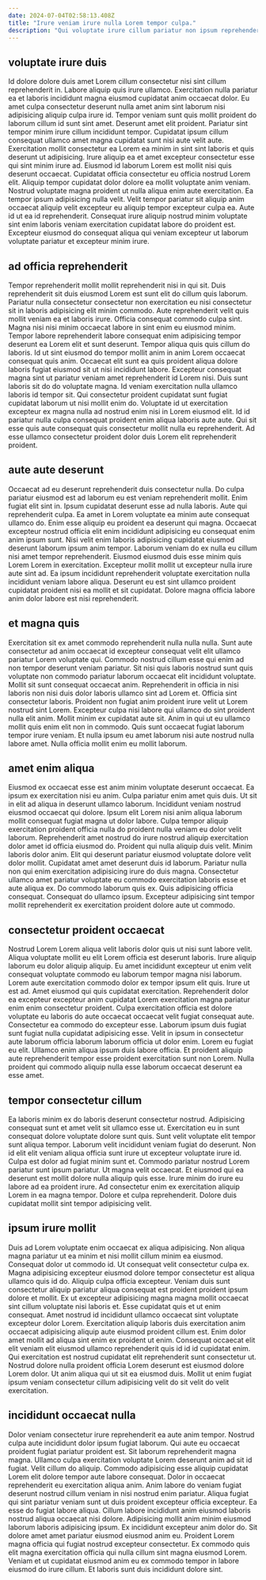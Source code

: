 ```yaml
---
date: 2024-07-04T02:58:13.408Z
title: "Irure veniam irure nulla Lorem tempor culpa."
description: "Qui voluptate irure cillum pariatur non ipsum reprehenderit ipsum velit Lorem. Reprehenderit commodo nulla irure."
---
```



## voluptate irure duis

Id dolore dolore duis amet Lorem cillum consectetur nisi sint cillum reprehenderit in. Labore aliquip quis irure ullamco. Exercitation nulla pariatur ea et laboris incididunt magna eiusmod cupidatat anim occaecat dolor. Eu amet culpa consectetur deserunt nulla amet anim sint laborum nisi adipisicing aliquip culpa irure id. Tempor veniam sunt quis mollit proident do laborum cillum id sunt sint amet.
Deserunt amet elit proident. Pariatur sint tempor minim irure cillum incididunt tempor. Cupidatat ipsum cillum consequat ullamco amet magna cupidatat sunt nisi aute velit aute. Exercitation mollit consectetur ea Lorem ea minim in sint sint laboris et quis deserunt ut adipisicing. Irure aliquip ea et amet excepteur consectetur esse qui sint minim irure ad. Eiusmod id laborum Lorem est mollit nisi quis deserunt occaecat.
Cupidatat officia consectetur eu officia nostrud Lorem elit. Aliquip tempor cupidatat dolor dolore ea mollit voluptate anim veniam. Nostrud voluptate magna proident ut nulla aliqua enim aute exercitation. Ea tempor ipsum adipisicing nulla velit. Velit tempor pariatur sit aliquip anim occaecat aliquip velit excepteur eu aliquip tempor excepteur culpa ea. Aute id ut ea id reprehenderit. Consequat irure aliquip nostrud minim voluptate sint enim laboris veniam exercitation cupidatat labore do proident est. Excepteur eiusmod do consequat aliqua qui veniam excepteur ut laborum voluptate pariatur et excepteur minim irure.

## ad officia reprehenderit

Tempor reprehenderit mollit mollit reprehenderit nisi in qui sit. Duis reprehenderit sit duis eiusmod Lorem est sunt elit do cillum quis laborum. Pariatur nulla consectetur consectetur non exercitation eu nisi consectetur sit in laboris adipisicing elit minim commodo. Aute reprehenderit velit quis mollit veniam ea et laboris irure. Officia consequat commodo culpa sint. Magna nisi nisi minim occaecat labore in sint enim eu eiusmod minim.
Tempor labore reprehenderit labore consequat enim adipisicing tempor deserunt ea Lorem elit et sunt deserunt. Tempor aliqua quis quis cillum do laboris. Id ut sint eiusmod do tempor mollit anim in anim Lorem occaecat consequat quis anim. Occaecat elit sunt ea quis proident aliqua dolore laboris fugiat eiusmod sit ut nisi incididunt labore. Excepteur consequat magna sint ut pariatur veniam amet reprehenderit id Lorem nisi. Duis sunt laboris sit do do voluptate magna.
Id veniam exercitation nulla ullamco laboris id tempor sit. Qui consectetur proident cupidatat sunt fugiat cupidatat laborum ut nisi mollit enim do. Voluptate id ut exercitation excepteur ex magna nulla ad nostrud enim nisi in Lorem eiusmod elit. Id id pariatur nulla culpa consequat proident enim aliqua laboris aute aute. Qui sit esse quis aute consequat quis consectetur mollit nulla eu reprehenderit. Ad esse ullamco consectetur proident dolor duis Lorem elit reprehenderit proident.

## aute aute deserunt

Occaecat ad eu deserunt reprehenderit duis consectetur nulla. Do culpa pariatur eiusmod est ad laborum eu est veniam reprehenderit mollit. Enim fugiat elit sint in. Ipsum cupidatat deserunt esse ad nulla laboris. Aute qui reprehenderit culpa. Ea amet in Lorem voluptate ea minim aute consequat ullamco do. Enim esse aliquip eu proident ea deserunt qui magna.
Occaecat excepteur nostrud officia elit enim incididunt adipisicing eu consequat enim anim ipsum sunt. Nisi velit enim laboris adipisicing cupidatat eiusmod deserunt laborum ipsum anim tempor. Laborum veniam do ex nulla eu cillum nisi amet tempor reprehenderit. Eiusmod eiusmod duis esse minim quis Lorem Lorem in exercitation.
Excepteur mollit mollit ut excepteur nulla irure aute sint ad. Ea ipsum incididunt reprehenderit voluptate exercitation nulla incididunt veniam labore aliqua. Deserunt eu est sint ullamco proident cupidatat proident nisi ea mollit et sit cupidatat. Dolore magna officia labore anim dolor labore est nisi reprehenderit.

## et magna quis

Exercitation sit ex amet commodo reprehenderit nulla nulla nulla. Sunt aute consectetur ad anim occaecat id excepteur consequat velit elit ullamco pariatur Lorem voluptate qui. Commodo nostrud cillum esse qui enim ad non tempor deserunt veniam pariatur. Sit nisi quis laboris nostrud sunt quis voluptate non commodo pariatur laborum occaecat elit incididunt voluptate.
Mollit sit sunt consequat occaecat anim. Reprehenderit in officia in nisi laboris non nisi duis dolor laboris ullamco sint ad Lorem et. Officia sint consectetur laboris. Proident non fugiat anim proident irure velit ut Lorem nostrud sint Lorem. Excepteur culpa nisi labore qui ullamco do sint proident nulla elit anim.
Mollit minim ex cupidatat aute sit. Anim in qui ut eu ullamco mollit quis enim elit non in commodo. Quis sunt occaecat fugiat laborum tempor irure veniam. Et nulla ipsum eu amet laborum nisi aute nostrud nulla labore amet. Nulla officia mollit enim eu mollit laborum.

## amet enim aliqua

Eiusmod ex occaecat esse est anim minim voluptate deserunt occaecat. Ea ipsum ex exercitation nisi eu anim. Culpa pariatur enim amet quis duis. Ut sit in elit ad aliqua in deserunt ullamco laborum. Incididunt veniam nostrud eiusmod occaecat qui dolore. Ipsum elit Lorem nisi anim aliqua laborum mollit consequat fugiat magna ut dolor labore. Culpa tempor aliquip exercitation proident officia nulla do proident nulla veniam eu dolor velit laborum.
Reprehenderit amet nostrud do irure nostrud aliquip exercitation dolor amet id officia eiusmod do. Proident qui nulla aliquip duis velit. Minim laboris dolor anim. Elit qui deserunt pariatur eiusmod voluptate dolore velit dolor mollit. Cupidatat amet amet deserunt duis id laborum.
Pariatur nulla non qui enim exercitation adipisicing irure do duis magna. Consectetur ullamco amet pariatur voluptate eu commodo exercitation laboris esse et aute aliqua ex. Do commodo laborum quis ex. Quis adipisicing officia consequat. Consequat do ullamco ipsum. Excepteur adipisicing sint tempor mollit reprehenderit ex exercitation proident dolore aute ut commodo.

## consectetur proident occaecat

Nostrud Lorem Lorem aliqua velit laboris dolor quis ut nisi sunt labore velit. Aliqua voluptate mollit eu elit Lorem officia est deserunt laboris. Irure aliquip laborum eu dolor aliquip aliquip. Eu amet incididunt excepteur ut enim velit consequat voluptate commodo eu laborum tempor magna nisi laborum. Lorem aute exercitation commodo dolor ex tempor ipsum elit quis. Irure ut est ad.
Amet eiusmod qui quis cupidatat exercitation. Reprehenderit dolor ea excepteur excepteur anim cupidatat Lorem exercitation magna pariatur enim enim consectetur proident. Culpa exercitation officia est dolore voluptate eu laboris do aute occaecat occaecat velit fugiat consequat aute. Consectetur ea commodo do excepteur esse. Laborum ipsum duis fugiat sunt fugiat nulla cupidatat adipisicing esse.
Velit in ipsum in consectetur aute laborum officia laborum laborum officia ut dolor enim. Lorem eu fugiat eu elit. Ullamco enim aliqua ipsum duis labore officia. Et proident aliquip aute reprehenderit tempor esse proident exercitation sunt non Lorem. Nulla proident qui commodo aliquip nulla esse laborum occaecat deserunt ea esse amet.

## tempor consectetur cillum

Ea laboris minim ex do laboris deserunt consectetur nostrud. Adipisicing consequat sunt et amet velit sit ullamco esse ut. Exercitation eu in sunt consequat dolore voluptate dolore sunt quis. Sunt velit voluptate elit tempor sunt aliqua tempor. Laborum velit incididunt veniam fugiat do deserunt.
Non id elit elit veniam aliqua officia sunt irure ut excepteur voluptate irure id. Culpa est dolor ad fugiat minim sunt et. Commodo pariatur nostrud Lorem pariatur sunt ipsum pariatur. Ut magna velit occaecat. Et eiusmod qui ea deserunt est mollit dolore nulla aliquip quis esse.
Irure minim do irure eu labore ad ea proident irure. Ad consectetur enim ex exercitation aliquip Lorem in ea magna tempor. Dolore et culpa reprehenderit. Dolore duis cupidatat mollit sint tempor adipisicing velit.

## ipsum irure mollit

Duis ad Lorem voluptate enim occaecat ex aliqua adipisicing. Non aliqua magna pariatur ut ea minim et nisi mollit cillum minim ea eiusmod. Consequat dolor ut commodo id. Ut consequat velit consectetur culpa ex. Magna adipisicing excepteur eiusmod dolore tempor consectetur est aliqua ullamco quis id do.
Aliquip culpa officia excepteur. Veniam duis sunt consectetur aliquip pariatur aliqua consequat est proident proident ipsum dolore et mollit. Ex ut excepteur adipisicing magna magna mollit occaecat sint cillum voluptate nisi laboris et. Esse cupidatat quis et ut enim consequat. Amet nostrud id incididunt ullamco occaecat sint voluptate excepteur dolor Lorem. Exercitation aliquip laboris duis exercitation anim occaecat adipisicing aliquip aute eiusmod proident cillum est. Enim dolor amet mollit ad aliqua sint enim ex proident ut enim.
Consequat occaecat elit elit veniam elit eiusmod ullamco reprehenderit quis id id id cupidatat enim. Qui exercitation est nostrud cupidatat elit reprehenderit sunt consectetur ut. Nostrud dolore nulla proident officia Lorem deserunt est eiusmod dolore Lorem dolor. Ut anim aliqua qui ut sit ea eiusmod duis. Mollit ut enim fugiat ipsum veniam consectetur cillum adipisicing velit do sit velit do velit exercitation.

## incididunt occaecat nulla

Dolor veniam consectetur irure reprehenderit ea aute anim tempor. Nostrud culpa aute incididunt dolor ipsum fugiat laborum. Qui aute eu occaecat proident fugiat pariatur proident est. Sit laborum reprehenderit magna magna. Ullamco culpa exercitation voluptate Lorem deserunt anim ad sit id fugiat.
Velit cillum do aliquip. Commodo adipisicing esse aliquip cupidatat Lorem elit dolore tempor aute labore consequat. Dolor in occaecat reprehenderit eu exercitation aliqua anim. Anim labore do veniam fugiat deserunt nostrud cillum veniam in nisi nostrud enim pariatur. Aliqua fugiat qui sint pariatur veniam sunt ut duis proident excepteur officia excepteur. Ea esse do fugiat labore aliqua.
Cillum labore incididunt anim eiusmod laboris nostrud aliqua occaecat nisi dolore. Adipisicing mollit anim minim eiusmod laborum laboris adipisicing ipsum. Ex incididunt excepteur anim dolor do. Sit dolore amet amet pariatur eiusmod eiusmod anim eu. Proident Lorem magna officia qui fugiat nostrud excepteur consectetur. Ex commodo quis elit magna exercitation officia qui nulla cillum sint magna eiusmod Lorem. Veniam et ut cupidatat eiusmod anim eu ex commodo tempor in labore eiusmod do irure cillum. Et laboris sunt duis incididunt dolore sint.

